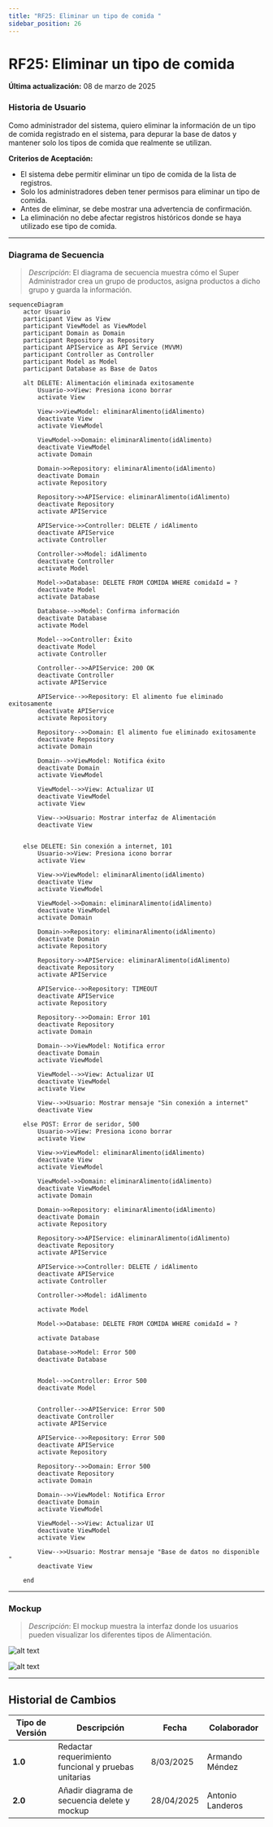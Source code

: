 ```yaml
---
title: "RF25: Eliminar un tipo de comida "  
sidebar_position: 26
---
```


# RF25: Eliminar un tipo de comida 

**Última actualización:** 08 de marzo de 2025

### Historia de Usuario
Como administrador del sistema, quiero eliminar la información de un tipo de comida registrado en el sistema, para depurar la base de datos y mantener solo los tipos de comida que realmente se utilizan.

  **Criterios de Aceptación:**
  - El sistema debe permitir eliminar un tipo de comida de la lista de registros.
  - Solo los administradores deben tener permisos para eliminar un tipo de comida.
  - Antes de eliminar, se debe mostrar una advertencia de confirmación.
  - La eliminación no debe afectar registros históricos donde se haya utilizado ese tipo de comida.
  
---

### Diagrama de Secuencia

> *Descripción*: El diagrama de secuencia muestra cómo el Super Administrador crea un grupo de productos, asigna productos a dicho grupo y guarda la información.

```mermaid
sequenceDiagram
    actor Usuario 
    participant View as View
    participant ViewModel as ViewModel
    participant Domain as Domain
    participant Repository as Repository
    participant APIService as API Service (MVVM)
    participant Controller as Controller
    participant Model as Model
    participant Database as Base de Datos    

    alt DELETE: Alimentación eliminada exitosamente
        Usuario->>View: Presiona icono borrar
        activate View

        View->>ViewModel: eliminarAlimento(idAlimento)
        deactivate View
        activate ViewModel

        ViewModel->>Domain: eliminarAlimento(idAlimento)
        deactivate ViewModel
        activate Domain

        Domain->>Repository: eliminarAlimento(idAlimento)
        deactivate Domain
        activate Repository

        Repository->>APIService: eliminarAlimento(idAlimento)
        deactivate Repository
        activate APIService

        APIService->>Controller: DELETE / idAlimento
        deactivate APIService
        activate Controller

        Controller->>Model: idAlimento
        deactivate Controller
        activate Model

        Model->>Database: DELETE FROM COMIDA WHERE comidaId = ?   
        deactivate Model
        activate Database

        Database-->>Model: Confirma información
        deactivate Database
        activate Model

        Model-->>Controller: Éxito
        deactivate Model
        activate Controller

        Controller-->>APIService: 200 OK
        deactivate Controller
        activate APIService

        APIService-->>Repository: El alimento fue eliminado exitosamente
        deactivate APIService
        activate Repository

        Repository-->>Domain: El alimento fue eliminado exitosamente
        deactivate Repository
        activate Domain

        Domain-->>ViewModel: Notifica éxito
        deactivate Domain
        activate ViewModel

        ViewModel-->>View: Actualizar UI
        deactivate ViewModel
        activate View

        View-->>Usuario: Mostrar interfaz de Alimentación
        deactivate View
    

    else DELETE: Sin conexión a internet, 101
        Usuario->>View: Presiona icono borrar
        activate View

        View->>ViewModel: eliminarAlimento(idAlimento)
        deactivate View
        activate ViewModel

        ViewModel->>Domain: eliminarAlimento(idAlimento)
        deactivate ViewModel
        activate Domain

        Domain->>Repository: eliminarAlimento(idAlimento)
        deactivate Domain
        activate Repository

        Repository->>APIService: eliminarAlimento(idAlimento)
        deactivate Repository
        activate APIService

        APIService-->>Repository: TIMEOUT
        deactivate APIService
        activate Repository

        Repository-->>Domain: Error 101
        deactivate Repository
        activate Domain

        Domain-->>ViewModel: Notifica error
        deactivate Domain
        activate ViewModel

        ViewModel-->>View: Actualizar UI
        deactivate ViewModel
        activate View

        View-->>Usuario: Mostrar mensaje "Sin conexión a internet"
        deactivate View
        
    else POST: Error de seridor, 500
        Usuario->>View: Presiona icono borrar
        activate View

        View->>ViewModel: eliminarAlimento(idAlimento)
        deactivate View
        activate ViewModel

        ViewModel->>Domain: eliminarAlimento(idAlimento)
        deactivate ViewModel
        activate Domain

        Domain->>Repository: eliminarAlimento(idAlimento)
        deactivate Domain
        activate Repository

        Repository->>APIService: eliminarAlimento(idAlimento)
        deactivate Repository
        activate APIService

        APIService->>Controller: DELETE / idAlimento
        deactivate APIService
        activate Controller

        Controller->>Model: idAlimento
        
        activate Model

        Model->>Database: DELETE FROM COMIDA WHERE comidaId = ?   
     
        activate Database

        Database->>Model: Error 500  
        deactivate Database
        

        Model-->>Controller: Error 500
        deactivate Model
        

        Controller-->>APIService: Error 500
        deactivate Controller
        activate APIService

        APIService-->>Repository: Error 500
        deactivate APIService
        activate Repository

        Repository-->>Domain: Error 500
        deactivate Repository
        activate Domain

        Domain-->>ViewModel: Notifica Error
        deactivate Domain
        activate ViewModel

        ViewModel-->>View: Actualizar UI
        deactivate ViewModel
        activate View

        View-->>Usuario: Mostrar mensaje "Base de datos no disponible "
        deactivate View

    end

```

---

### Mockup

> *Descripción*: El mockup muestra la interfaz donde los usuarios pueden visualizar los diferentes tipos de Alimentación.

![alt text](<img/mockupRF25_2.png>)

![alt text](<img/mockupRF25.png>)

---

## Historial de Cambios


| **Tipo de Versión** | **Descripción**                               | **Fecha** | **Colaborador**                 |
| ------------------- | --------------------------------------------- | --------- | ------------------------------- |
| **1.0**             | Redactar requerimiento funcional y pruebas unitarias  | 8/03/2025 | Armando Méndez|
| **2.0**             | Añadir diagrama de secuencia delete y mockup | 28/04/2025  | Antonio Landeros |